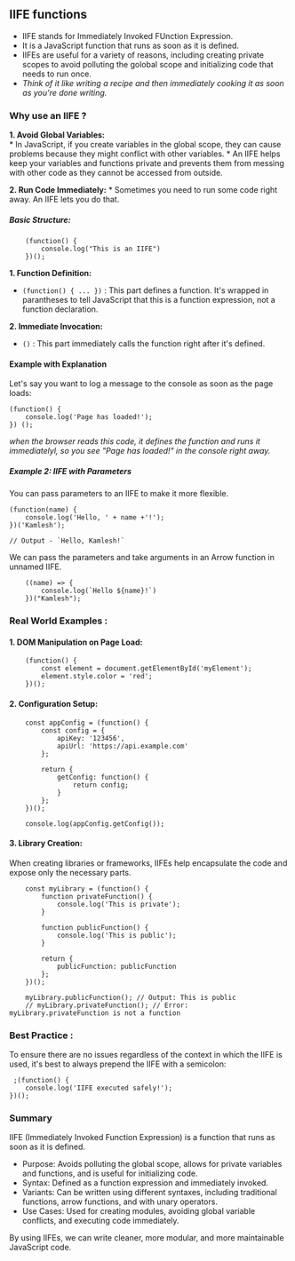 ## IIFE functions
* IIFE stands for Immediately Invoked FUnction Expression.
* It is a JavaScript function that runs as soon as it is defined.
* IIFEs are useful for a variety of reasons, including creating private scopes to avoid polluting the golobal scope and initializing code that needs to run once.
* *Think of it like writing a recipe and then immediately cooking it as soon as you're done writing.*

### Why use an IIFE ?
**1. Avoid Global Variables:**  
    * In JavaScript, if you create variables in the global scope, they can cause problems because they might conflict with other variables.
    * An IIFE helps keep your variables and functions private and prevents them from messing with other code as they cannot be accessed from outside.

 **2. Run Code Immediately:**
    * Sometimes you need to run some code right away. An IIFE lets you do that.   

##### Basic Structure:

        (function() {
            console.log("This is an IIFE")
        })();    

**1. Function Definition:**  
* `(function() { ... })` : This part defines a function. It's wrapped in parantheses to tell JavaScript that this is a function expression, not a function declaration.

**2. Immediate Invocation:** 
 * `()` : This part immediately calls the function right after it's defined.

#### Example with Explanation

Let's say you want to log a message to the console as soon as the page loads:

    (function() {
        console.log('Page has loaded!');
    }) ();

*when the browser reads this code, it defines the function and runs it immediatelyl, so you see "Page has loaded!" in the console right away.*    

##### Example 2: IIFE with Parameters

You can pass parameters to an IIFE to make it more flexible.

    (function(name) {
        console.log('Hello, ' + name +'!');
    })('Kamlesh');

    // Output - `Hello, Kamlesh!`

We can pass the parameters and take arguments in an Arrow function in unnamed IIFE.

        ((name) => {
            console.log(`Hello ${name}!`)
        })("Kamlesh");    

### Real World Examples :
#### 1. DOM Manipulation on Page Load:

        (function() {
            const element = document.getElementById('myElement');
            element.style.color = 'red';
        })();

#### 2. Configuration Setup:

        const appConfig = (function() {
            const config = {
                apiKey: '123456',
                apiUrl: 'https://api.example.com'
            };

            return {
                getConfig: function() {
                    return config;
                }
            };
        })();

        console.log(appConfig.getConfig());

#### 3. Library Creation:
When creating libraries or frameworks, IIFEs help encapsulate the code and expose only the necessary parts.

        const myLibrary = (function() {
            function privateFunction() {
                console.log('This is private');
            }

            function publicFunction() {
                console.log('This is public');
            }

            return {
                publicFunction: publicFunction
            };
        })();

        myLibrary.publicFunction(); // Output: This is public
        // myLibrary.privateFunction(); // Error: myLibrary.privateFunction is not a function    

### Best Practice :
To ensure there are no issues regardless of the context in which the IIFE is used, it's best to always prepend the IIFE with a semicolon:

     ;(function() {
        console.log('IIFE executed safely!');
    })();    


### Summary
IIFE (Immediately Invoked Function Expression) is a function that runs as soon as it is defined.
* Purpose: Avoids polluting the global scope, allows for private variables and functions, and is useful for initializing code.  
* Syntax: Defined as a function expression and immediately invoked.
* Variants: Can be written using different syntaxes, including traditional functions, arrow functions, and with unary operators.
* Use Cases: Used for creating modules, avoiding global variable conflicts, and executing code immediately.

By using IIFEs, we can write cleaner, more modular, and more maintainable JavaScript code.